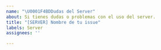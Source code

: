 ```yaml
---
name: "\U0001F4BDDudas del Server"
about: Si tienes dudas o problemas con el uso del server.
title: "[SERVER] Nombre de tu issue"
labels: Server
assignees: ''

---
```



